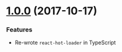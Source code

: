 <a name="1.0.0"></a>
# [1.0.0](https://github.com/AaronFriel/rlyeh/compare/c4c4be7...v1.0.0) (2017-10-17)

### Features

* Re-wrote `react-hot-loader` in TypeScript
